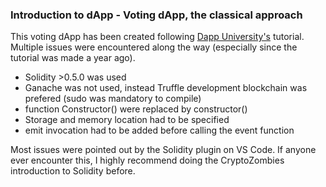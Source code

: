 ### Introduction to dApp - Voting dApp, the classical approach

This voting dApp has been created following [Dapp University's](http://www.dappuniversity.com/articles/the-ultimate-ethereum-dapp-tutorial) tutorial.
Multiple issues were encountered along the way (especially since the tutorial was made a year ago).

- Solidity >0.5.0 was used
- Ganache was not used, instead Truffle development blockchain was prefered (sudo was mandatory to compile)
- function Constructor() were replaced by constructor()
- Storage and memory location had to be specified
- emit invocation had to be added before calling the event function

Most issues were pointed out by the Solidity plugin on VS Code.
If anyone ever encounter this, I highly recommend doing the CryptoZombies introduction to Solidity before.
